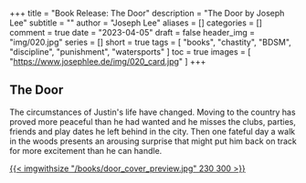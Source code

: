 +++
title = "Book Release: The Door"
description = "The Door by Joseph Lee"
subtitle = ""
author = "Joseph Lee"
aliases = []
categories = []
comment = true
date = "2023-04-05"
draft = false
header_img = "img/020.jpg"
series = []
short = true
tags = [
  "books",
  "chastity",
  "BDSM",
  "discipline",
  "punishment",
  "watersports"
]
toc = true
images = [ "https://www.josephlee.de/img/020_card.jpg" ]
+++

<!--more-->

## The Door

The circumstances of Justin's life have changed. Moving to the country has proved more peaceful than he had wanted and he misses the clubs, parties, friends and play dates he left behind in the city. Then one fateful day a walk in the woods presents an arousing surprise that might put him back on track for more excitement than he can handle.

[{{< imgwithsize "/books/door_cover_preview.jpg" 230 300 >}}](https://read.amazon.co.uk/kp/embed?asin=B0BWFQPYB6&preview=newtab&linkCode=kpe&ref_=cm_sw_r_kb_dp_W6X7P519BMD3QGX3PFBF&tag=josephlee090-20)